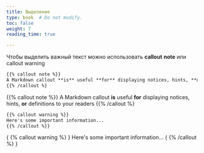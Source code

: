 ```yaml
---
title: Выделение
type: book  # Do not modify.
toc: false
weight: 7
reading_time: true

---
```




Чтобы выделить важный текст можно использовать **callout** **note** или callout warning

```html
{{% callout note %}} 
A Markdown callout **is** useful **for** displaying notices, hints, **or** definitions to your readers 
{{% /callout %}
```

{{% callout note %}} 
A Markdown callout **is** useful **for** displaying notices, hints, **or** definitions to your readers {{% /callout %}

```html
{{% callout warning %}} 
Here's some important information... 
{{% /callout %}}
```

{ {% callout warning %} } 
Here's some important information... 
{ {% /callout %} }

